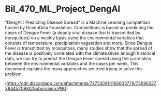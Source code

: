 # Bil_470_ML_Project_DengAI
"DengAI : Predicting Disease Spread" is a Machine Learning competition hosted by DrivenData
Foundation. Competitions is based on predicting the cases of Dengue Fever (a deadly viral disease
that is transmitted by mosquitoes) on a weekly basis using the environmental variables that consists
of temperature, precipitation vegetation and more.
Since Dengue Fever is transmitted by mosquitoes, many studies show that the spread of the disease is
positively correlated with the climate.Given enough historical data, we can try to predict the Dengue
Fever spread using the correlation between the environmental variables and the cases per week. This
document explains the many approaches we tried trying to solve this problem.

(https://cdn.discordapp.com/attachments/727530914166603779/736965373844520980/Submission.PNG)
